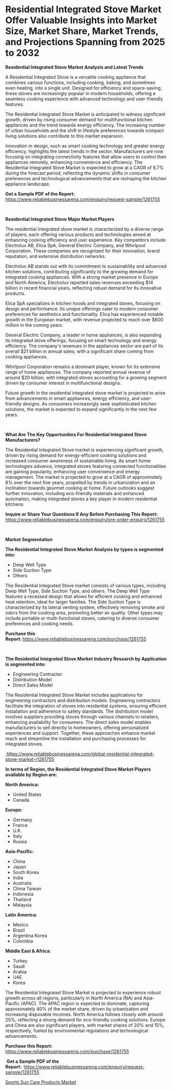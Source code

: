<p><h1>Residential Integrated Stove Market Offer Valuable Insights into Market Size, Market Share, Market Trends, and Projections Spanning from 2025 to 2032</h1></p><p><strong>Residential Integrated Stove Market Analysis and Latest Trends</strong></p>
<p><p>A Residential Integrated Stove is a versatile cooking appliance that combines various functions, including cooking, baking, and sometimes even heating, into a single unit. Designed for efficiency and space-saving, these stoves are increasingly popular in modern households, offering a seamless cooking experience with advanced technology and user-friendly features. </p><p>The Residential Integrated Stove Market is anticipated to witness significant growth, driven by rising consumer demand for multifunctional kitchen appliances and the trend towards energy efficiency. The increasing number of urban households and the shift in lifestyle preferences towards compact living solutions also contribute to this market expansion. </p><p>Innovation in design, such as smart cooking technology and greater energy efficiency, highlights the latest trends in the sector. Manufacturers are now focusing on integrating connectivity features that allow users to control their appliances remotely, enhancing convenience and efficiency. The Residential Integrated Stove Market is expected to grow at a CAGR of 9.7% during the forecast period, reflecting the dynamic shifts in consumer preferences and technological advancements that are reshaping the kitchen appliance landscape.</p></p>
<p><strong>Get a Sample PDF of the Report:&nbsp;</strong> <a href="https://www.reliablebusinessarena.com/enquiry/request-sample/1261755?utm_campaign=2041&utm_medium=2&utm_source=Github&utm_content=ia&utm_term=09022025&utm_id=residential-integrated-stove">https://www.reliablebusinessarena.com/enquiry/request-sample/1261755</a></p>
<p>&nbsp;</p>
<p><strong>Residential Integrated Stove Major Market Players</strong></p>
<p><p>The residential integrated stove market is characterized by a diverse range of players, each offering various products and technologies aimed at enhancing cooking efficiency and user experience. Key competitors include Electrolux AB, Elica SpA, General Electric Company, and Whirlpool Corporation. These companies are recognized for their innovation, brand reputation, and extensive distribution networks.</p><p>Electrolux AB stands out with its commitment to sustainability and advanced kitchen solutions, contributing significantly to the growing demand for integrated cooking appliances. With a strong market presence in Europe and North America, Electrolux reported sales revenues exceeding $14 billion in recent financial years, reflecting robust demand for its innovative products.</p><p>Elica SpA specializes in kitchen hoods and integrated stoves, focusing on design and performance. Its unique offerings cater to modern consumer preferences for aesthetics and functionality. Elica has experienced notable growth in the European market, with revenue projected to reach over $600 million in the coming years.</p><p>General Electric Company, a leader in home appliances, is also expanding its integrated stove offerings, focusing on smart technology and energy efficiency. The company's revenues in the appliances sector are part of its overall $21 billion in annual sales, with a significant share coming from cooking appliances.</p><p>Whirlpool Corporation remains a dominant player, known for its extensive range of home appliances. The company reported annual revenue of around $20 billion, with integrated stoves accounting for a growing segment driven by consumer interest in multifunctional designs.</p><p>Future growth in the residential integrated stove market is projected to arise from advancements in smart appliances, energy efficiency, and user-friendly designs. As consumers increasingly seek sophisticated kitchen solutions, the market is expected to expand significantly in the next few years.</p></p>
<p>&nbsp;</p>
<p><strong>What Are The Key Opportunities For Residential Integrated Stove Manufacturers?</strong></p>
<p><p>The Residential Integrated Stove market is experiencing significant growth, driven by rising demand for energy-efficient cooking solutions and increased consumer awareness of sustainable living. As smart home technologies advance, integrated stoves featuring connected functionalities are gaining popularity, enhancing user convenience and energy management. The market is projected to grow at a CAGR of approximately 8% over the next five years, propelled by trends in urbanization and an inclination towards gourmet cooking at home. Future outlooks suggest further innovation, including eco-friendly materials and enhanced automation, making integrated stoves a key player in modern residential kitchens.</p></p>
<p><strong>Inquire or Share Your Questions If Any Before Purchasing This Report:</strong> <a href="https://www.reliablebusinessarena.com/enquiry/pre-order-enquiry/1261755?utm_campaign=2041&utm_medium=2&utm_source=Github&utm_content=ia&utm_term=09022025&utm_id=residential-integrated-stove">https://www.reliablebusinessarena.com/enquiry/pre-order-enquiry/1261755</a></p>
<p>&nbsp;</p>
<p><strong>Market Segmentation</strong></p>
<p><strong>The Residential Integrated Stove Market Analysis by types is segmented into:</strong></p>
<p><ul><li>Deep Well Type</li><li>Side Suction Type</li><li>Others</li></ul></p>
<p><p>The Residential Integrated Stove market consists of various types, including Deep Well Type, Side Suction Type, and others. The Deep Well Type features a recessed design that allows for efficient cooking and enhanced heat retention, ideal for larger families. The Side Suction Type is characterized by its lateral venting system, effectively removing smoke and odors from the cooking area, promoting better air quality. Other types may include portable or multi-functional stoves, catering to diverse consumer preferences and cooking needs.</p></p>
<p><strong>Purchase this Report:&nbsp;</strong><a href="https://www.reliablebusinessarena.com/purchase/1261755?utm_campaign=2041&utm_medium=2&utm_source=Github&utm_content=ia&utm_term=09022025&utm_id=residential-integrated-stove">https://www.reliablebusinessarena.com/purchase/1261755</a></p>
<p>&nbsp;</p>
<p><strong>The Residential Integrated Stove Market Industry Research by Application is segmented into:</strong></p>
<p><ul><li>Engineering Contractor</li><li>Distribution Model</li><li>Direct Sales Model</li></ul></p>
<p><p>The Residential Integrated Stove Market includes applications for engineering contractors and distribution models. Engineering contractors facilitate the integration of stoves into residential systems, ensuring efficient installation and adherence to safety standards. The distribution model involves suppliers providing stoves through various channels to retailers, enhancing availability for consumers. The direct sales model enables manufacturers to sell directly to homeowners, offering personalized experiences and support. Together, these approaches enhance market reach and streamline the installation and purchasing processes for integrated stoves.</p></p>
<p><a href="https://www.reliablebusinessarena.com/global-residential-integrated-stove-market-r1261755?utm_campaign=2041&utm_medium=2&utm_source=Github&utm_content=ia&utm_term=09022025&utm_id=residential-integrated-stove">&nbsp;https://www.reliablebusinessarena.com/global-residential-integrated-stove-market-r1261755</a></p>
<p><strong>In terms of Region, the Residential Integrated Stove Market Players available by Region are:</strong></p>
<p>
    <p> <strong> North America: </strong>
        <ul>
            <li>United States</li>
            <li>Canada</li>
        </ul>
        </p> 
    <p> <strong> Europe: </strong>
        <ul>
            <li>Germany</li>
            <li>France</li>
            <li>U.K.</li>
            <li>Italy</li>
            <li>Russia</li>
        </ul>
        </p> 
    <p> <strong> Asia-Pacific: </strong>
        <ul>
            <li>China</li>
            <li>Japan</li>
            <li>South Korea</li>
            <li>India</li>
            <li>Australia</li>
            <li>China Taiwan</li>
            <li>Indonesia</li>
            <li>Thailand</li>
            <li>Malaysia</li>
        </ul>
        </p> 
    <p> <strong> Latin America: </strong>
        <ul>
            <li>Mexico</li>
            <li>Brazil</li>
            <li>Argentina Korea</li>
            <li>Colombia</li>
        </ul>
        </p> 
    <p> <strong> Middle East & Africa: </strong>
        <ul>
            <li>Turkey</li>
            <li>Saudi</li>
            <li>Arabia</li>
            <li>UAE</li>
            <li>Korea</li>
        </ul>
    </p>
    </p>
<p><p>The Residential Integrated Stove Market is projected to experience robust growth across all regions, particularly in North America (NA) and Asia-Pacific (APAC). The APAC region is expected to dominate, capturing approximately 40% of the market share, driven by urbanization and increasing disposable incomes. North America follows closely with around 25%, reflecting a strong demand for eco-friendly cooking solutions. Europe and China are also significant players, with market shares of 20% and 15%, respectively, fueled by environmental regulations and technological advancements.</p></p>
<p><strong>Purchase this Report: </strong><a href="https://www.reliablebusinessarena.com/purchase/1261755?utm_campaign=2041&utm_medium=2&utm_source=Github&utm_content=ia&utm_term=09022025&utm_id=residential-integrated-stove">https://www.reliablebusinessarena.com/purchase/1261755</a></p>
<p>&nbsp;<strong>Get a Sample PDF of the Report:&nbsp;&nbsp;</strong><a href="https://www.reliablebusinessarena.com/enquiry/request-sample/1261755?utm_campaign=2041&utm_medium=2&utm_source=Github&utm_content=ia&utm_term=09022025&utm_id=residential-integrated-stove">https://www.reliablebusinessarena.com/enquiry/request-sample/1261755</a></p>
<p><strong></strong></p>
<p><p><a href="https://github.com/irfadac/Market-Research-Report-List-5/blob/main/sports-sun-care-products-market.md?utm_campaign=2041&utm_medium=2&utm_source=Github&utm_content=ia&utm_term=09022025&utm_id=residential-integrated-stove">Sports Sun Care Products Market</a></p></p>